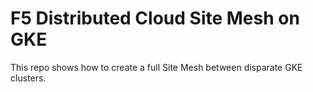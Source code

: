# F5 Distributed Cloud Site Mesh on GKE

This repo shows how to create a full Site Mesh between disparate GKE clusters.
